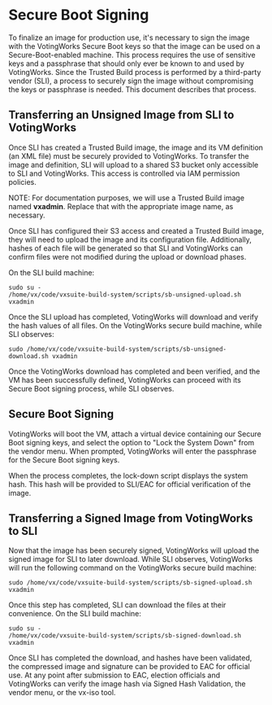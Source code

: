 # Secure Boot Signing

To finalize an image for production use, it's necessary to sign the image with the VotingWorks Secure Boot keys so that the image can be used on a Secure-Boot-enabled machine. This process requires the use of sensitive keys and a passphrase that should only ever be known to and used by VotingWorks. Since the Trusted Build process is performed by a third-party vendor (SLI), a process to securely sign the image without compromising the keys or passphrase is needed. This document describes that process.

## Transferring an Unsigned Image from SLI to VotingWorks

Once SLI has created a Trusted Build image, the image and its VM definition (an XML file) must be securely provided to VotingWorks. To transfer the image and definition, SLI will upload to a shared S3 bucket only accessible to SLI and VotingWorks. This access is controlled via IAM permission policies.

NOTE: For documentation purposes, we will use a Trusted Build image named **vxadmin**. Replace that with the appropriate image name, as necessary.

Once SLI has configured their S3 access and created a Trusted Build image, they will need to upload the image and its configuration file. Additionally, hashes of each file will be generated so that SLI and VotingWorks can confirm files were not modified during the upload or download phases.

On the SLI build machine:

```
sudo su -
/home/vx/code/vxsuite-build-system/scripts/sb-unsigned-upload.sh vxadmin
```

Once the SLI upload has completed, VotingWorks will download and verify the hash values of all files. On the VotingWorks secure build machine, while SLI observes:

```
sudo /home/vx/code/vxsuite-build-system/scripts/sb-unsigned-download.sh vxadmin
```

Once the VotingWorks download has completed and been verified, and the VM has been successfully defined, VotingWorks can proceed with its Secure Boot signing process, while SLI observes.

## Secure Boot Signing

VotingWorks will boot the VM, attach a virtual device containing our Secure Boot signing keys, and select the option to "Lock the System Down" from the vendor menu. When prompted, VotingWorks will enter the passphrase for the Secure Boot signing keys.

When the process completes, the lock-down script displays the system hash. This hash will be provided to SLI/EAC for official verification of the image.

## Transferring a Signed Image from VotingWorks to SLI

Now that the image has been securely signed, VotingWorks will upload the signed image for SLI to later download. While SLI observes, VotingWorks will run the following command on the VotingWorks secure build machine:

```
sudo /home/vx/code/vxsuite-build-system/scripts/sb-signed-upload.sh vxadmin
```

Once this step has completed, SLI can download the files at their convenience. On the SLI build machine:

```
sudo su -
/home/vx/code/vxsuite-build-system/scripts/sb-signed-download.sh vxadmin
```

Once SLI has completed the download, and hashes have been validated, the compressed image and signature can be provided to EAC for official use. At any point after submission to EAC, election officials and VotingWorks can verify the image hash via Signed Hash Validation, the vendor menu, or the vx-iso tool.

